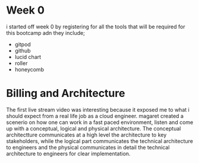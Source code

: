 # Week 0 

i started off week 0 by registering for all the tools that will be required for this bootcamp adn they include;
- gitpod
- github
- lucid chart
- roller
- honeycomb

# Billing and Architecture

The first live stream video was interesting because it exposed me to what i should expect from a real life job as a cloud engineer. magaret created a scenerio on how one can work in a fast paced environment, listen and come up with a conceptual, logical and physical architecture. The conceptual architectture communicates at a high level the architecture to key stakeholders, while the logical part communicates the technical architecture to engineers and the physical communicates in detail the technical architecture to engineers for clear implementation.
